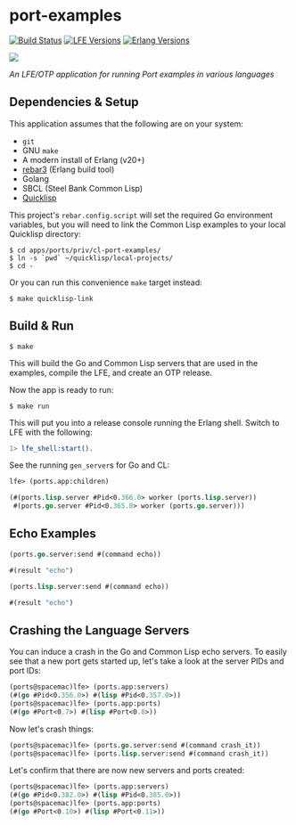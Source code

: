 # port-examples

[![Build Status][gh-actions-badge]][gh-actions] [![LFE Versions][lfe badge]][lfe] [![Erlang Versions][erlang badge]][versions]

[![][logo]][logo-large]

*An LFE/OTP application for running Port examples in various languages*

## Dependencies & Setup

This application assumes that the following are on your system:

* `git`
* GNU `make`
* A modern install of Erlang (v20+)
* [rebar3](https://www.rebar3.org/) (Erlang build tool)
* Golang
* SBCL (Steel Bank Common Lisp)
* [Quicklisp]()

This project's `rebar.config.script` will set the required Go environment
variables, but you will need to link the Common Lisp examples to your local
Quicklisp directory:

```shell
$ cd apps/ports/priv/cl-port-examples/
$ ln -s `pwd` ~/quicklisp/local-projects/
$ cd -
```

Or you can run this convenience `make` target instead:

```shell
$ make quicklisp-link
```

## Build & Run

```shell
$ make
```

This will build the Go and Common Lisp servers that are used in the examples, compile the LFE, and create an OTP release.

Now the app is ready to run:

```shell
$ make run
```

This will put you into a release console running the Erlang shell. Switch to LFE with the following:

```erlang
1> lfe_shell:start().
```

See the running `gen_server`s for Go and CL:

```lisp
lfe> (ports.app:children)
```
```lisp
(#(ports.lisp.server #Pid<0.366.0> worker (ports.lisp.server))
 #(ports.go.server #Pid<0.365.0> worker (ports.go.server)))
```

## Echo Examples

```lisp
(ports.go.server:send #(command echo))
```
```lisp
#(result "echo")
```

```lisp
(ports.lisp.server:send #(command echo))
```
```lisp
#(result "echo")
```

## Crashing the Language Servers

You can induce a crash in the Go and Common Lisp echo servers. To easily see that a new port gets started up, let's take a look at the server PIDs and port IDs:

```lisp
(ports@spacemac)lfe> (ports.app:servers)
(#(go #Pid<0.356.0>) #(lisp #Pid<0.357.0>))
(ports@spacemac)lfe> (ports.app:ports)
(#(go #Port<0.7>) #(lisp #Port<0.8>))
```

Now let's crash things:

```lisp
(ports@spacemac)lfe> (ports.go.server:send #(command crash_it))
(ports@spacemac)lfe> (ports.lisp.server:send #(command crash_it))
```

Let's confirm that there are now new servers and ports created:

```lisp
(ports@spacemac)lfe> (ports.app:servers)
(#(go #Pid<0.382.0>) #(lisp #Pid<0.385.0>))
(ports@spacemac)lfe> (ports.app:ports)  
(#(go #Port<0.10>) #(lisp #Port<0.11>))
```

<!-- Named page links below: /-->

[logo]: priv/images/project-logo.png
[logo-large]: priv/images/project-logo-large.png
[github]: https://github.com/lfex/port-examples
[gitlab]: https://gitlab.com/lfex/port-examples
[gh-actions-badge]: https://github.com/lfex/port-examples/workflows/ci%2Fcd/badge.svg
[gh-actions]: https://github.com/lfex/port-examples/actions
[lfe]: https://github.com/rvirding/lfe
[lfe badge]: https://img.shields.io/badge/lfe-1.3.0-blue.svg
[erlang badge]: https://img.shields.io/badge/erlang-19%20to%2023-blue.svg
[versions]: https://github.com/lfex/port-examples/blob/master/.github/workflows/cicd.yml
